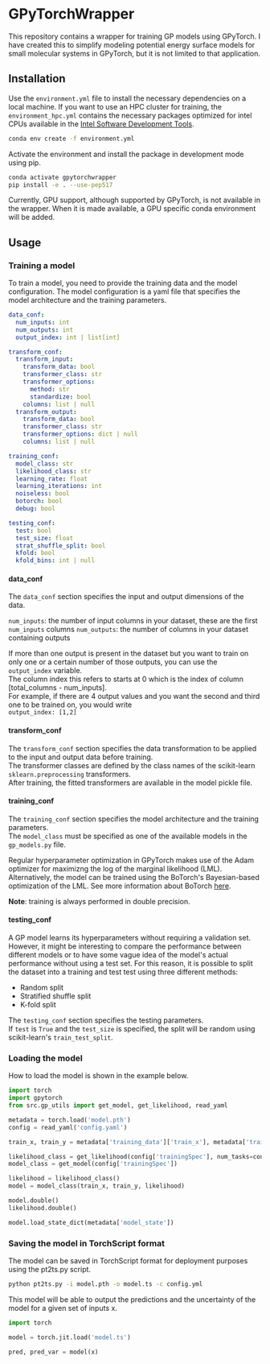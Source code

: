 # GPyTorchWrapper
This repository contains a wrapper for training GP models using GPyTorch.
I have created this to simplify modeling potential energy surface models for small molecular systems in GPyTorch, but it is not limited to that application.
## Installation

Use the `environment.yml` file to install the necessary dependencies on a local machine.
If you want to use an HPC cluster for training, the `environment_hpc.yml` contains the necessary packages optimized for intel CPUs available in the [Intel Software Development Tools]([https://www.intel.com/content/www/us/en/docs/oneapi/installation-guide-linux/2023-0/install-intel-ai-analytics-toolkit-via-conda.html](https://www.intel.com/content/www/us/en/docs/oneapi/installation-guide-linux/2025-0/overview.html)).
```bash
conda env create -f environment.yml
```

Activate the environment and install the package in development mode using pip.

```bash
conda activate gpytorchwrapper
pip install -e . --use-pep517
```
Currently, GPU support, although supported by GPyTorch, is not available in the wrapper. When it is made available, a GPU specific conda environment will be added. 

## Usage
### Training a model
To train a model, you need to provide the training data and the model configuration. 
The model configuration is a yaml file that specifies the model architecture and the training parameters.

```yaml
data_conf:
  num_inputs: int
  num_outputs: int
  output_index: int | list[int]

transform_conf:
  transform_input:
    transform_data: bool
    transformer_class: str
    transformer_options:
      method: str
      standardize: bool
    columns: list | null
  transform_output:
    transform_data: bool
    transformer_class: str
    transformer_options: dict | null
    columns: list | null

training_conf:
  model_class: str
  likelihood_class: str
  learning_rate: float
  learning_iterations: int
  noiseless: bool
  botorch: bool
  debug: bool

testing_conf:
  test: bool
  test_size: float
  strat_shuffle_split: bool
  kfold: bool
  kfold_bins: int | null
```
#### data_conf
The `data_conf` section specifies the input and output dimensions of the data.    

`num_inputs`: the number of input columns in your dataset, these are the first `num_inputs` columns 
`num_outputs`: the number of columns in your dataset containing outputs

If more than one output is present in the dataset but you want to train on only one or a certain number of those outputs, 
you can use the `output_index` variable.    
The column index this refers to starts at 0 which is the index of column [total_columns - num_inputs].    
For example, if there are 4 output values and you want the second and third one to be trained on, you would write    
`output_index: [1,2]`

#### transform_conf
The `transform_conf` section specifies the data transformation to be applied to the input and output data before training.    
The transformer classes are defined by the class names of the scikit-learn `sklearn.preprocessing` transformers.    
After training, the fitted transformers are available in the model pickle file. 

#### training_conf
The `training_conf` section specifies the model architecture and the training parameters.  
The `model_class` must be specified as one of the available models in the `gp_models.py` file.  

Regular hyperparameter optimization in GPyTorch makes use of the Adam optimizer for maximizng the log of the marginal likelihood (LML).
Alternatively, the model can be trained using the BoTorch's Bayesian-based optimization of the LML.
See more information about BoTorch [here](https://botorch.org/).

**Note**: training is always performed in double precision.    

#### testing_conf
A GP model learns its hyperparameters without requiring a validation set.
However, it might be interesting to compare the performance between different models or to have some vague idea of the model's actual performance without using a test set.
For this reason, it is possible to split the dataset into a training and test test using three different methods:

- Random split
- Stratified shuffle split
- K-fold split

The `testing_conf` section specifies the testing parameters.  
If `test` is `True` and the `test_size` is specified, the split will be random using scikit-learn's `train_test_split`.     

### Loading the model
How to load the model is shown in the example below.    

```python
import torch
import gpytorch
from src.gp_utils import get_model, get_likelihood, read_yaml

metadata = torch.load('model.pth')
config = read_yaml('config.yaml')

train_x, train_y = metadata['training_data']['train_x'], metadata['training_data']['train_y']

likelihood_class = get_likelihood(config['trainingSpec'], num_tasks=config['dataSpec']['output']['nOutputs'])  
model_class = get_model(config['trainingSpec'])

likelihood = likelihood_class()
model = model_class(train_x, train_y, likelihood)

model.double()
likelihood.double()

model.load_state_dict(metadata['model_state'])
```

### Saving the model in TorchScript format
The model can be saved in TorchScript format for deployment purposes using the pt2ts.py script.  
```bash
python pt2ts.py -i model.pth -o model.ts -c config.yml 
```

This model will be able to output the predictions and the uncertainty of the model for a given set of inputs x.  
```python
import torch

model = torch.jit.load('model.ts')

pred, pred_var = model(x)
```
